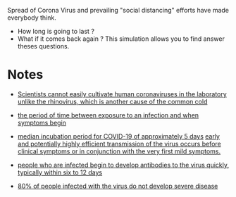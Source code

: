Spread of Corona Virus and prevailing "social distancing" efforts have made everybody think. 
- How long is going to last ?
- What if it comes back again ?
This simulation allows you to find answer theses questions.

# Notes
- [Scientists cannot easily cultivate human coronaviruses in the laboratory unlike the rhinovirus, which is another cause of the common cold](https://www.medicalnewstoday.com/articles/256521#symptoms)

- [the period of time between exposure to an infection and when symptoms begin](https://www.health.harvard.edu/diseases-and-conditions/coronavirus-resource-center#Terms)

- [median incubation period for COVID-19 of approximately 5 days](https://annals.org/aim/fullarticle/2762808/incubation-period-coronavirus-disease-2019-covid-19-from-publicly-reported)
[early and potentially highly efficient transmission of the virus occurs before clinical symptoms or in conjunction with the very first mild symptoms.](https://www.statnews.com/2020/03/09/people-shed-high-levels-of-coronavirus-study-finds-but-most-are-likely-not-infectious-after-recovery-begins/)

- [people who are infected begin to develop antibodies to the virus quickly, typically within six to 12 days](https://www.statnews.com/2020/03/09/people-shed-high-levels-of-coronavirus-study-finds-but-most-are-likely-not-infectious-after-recovery-begins/)

- [80% of people infected with the virus do not develop severe disease](https://www.statnews.com/2020/03/09/people-shed-high-levels-of-coronavirus-study-finds-but-most-are-likely-not-infectious-after-recovery-begins/)

